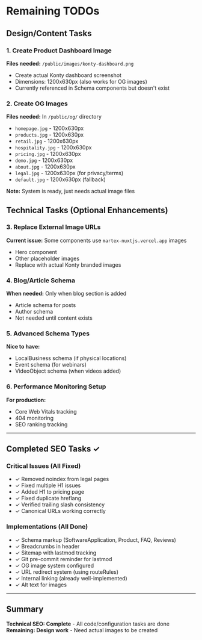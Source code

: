 # Remaining TODOs

## Design/Content Tasks

### 1. Create Product Dashboard Image
**Files needed:** `/public/images/konty-dashboard.png`
- Create actual Konty dashboard screenshot
- Dimensions: 1200x630px (also works for OG images)
- Currently referenced in Schema components but doesn't exist

### 2. Create OG Images  
**Files needed:** In `/public/og/` directory
- `homepage.jpg` - 1200x630px
- `products.jpg` - 1200x630px  
- `retail.jpg` - 1200x630px
- `hospitality.jpg` - 1200x630px
- `pricing.jpg` - 1200x630px
- `demo.jpg` - 1200x630px
- `about.jpg` - 1200x630px
- `legal.jpg` - 1200x630px (for privacy/terms)
- `default.jpg` - 1200x630px (fallback)

**Note:** System is ready, just needs actual image files

## Technical Tasks (Optional Enhancements)

### 3. Replace External Image URLs
**Current issue:** Some components use `martex-nuxtjs.vercel.app` images
- Hero component
- Other placeholder images
- Replace with actual Konty branded images

### 4. Blog/Article Schema
**When needed:** Only when blog section is added
- Article schema for posts
- Author schema
- Not needed until content exists

### 5. Advanced Schema Types
**Nice to have:**
- LocalBusiness schema (if physical locations)
- Event schema (for webinars)
- VideoObject schema (when videos added)

### 6. Performance Monitoring Setup
**For production:**
- Core Web Vitals tracking
- 404 monitoring
- SEO ranking tracking

---

## Completed SEO Tasks ✓

### Critical Issues (All Fixed)
- ✓ Removed noindex from legal pages
- ✓ Fixed multiple H1 issues 
- ✓ Added H1 to pricing page
- ✓ Fixed duplicate hreflang
- ✓ Verified trailing slash consistency
- ✓ Canonical URLs working correctly

### Implementations (All Done)
- ✓ Schema markup (SoftwareApplication, Product, FAQ, Reviews)
- ✓ Breadcrumbs in header
- ✓ Sitemap with lastmod tracking
- ✓ Git pre-commit reminder for lastmod
- ✓ OG image system configured
- ✓ URL redirect system (using routeRules)
- ✓ Internal linking (already well-implemented)
- ✓ Alt text for images

---

## Summary
**Technical SEO: Complete** - All code/configuration tasks are done
**Remaining: Design work** - Need actual images to be created